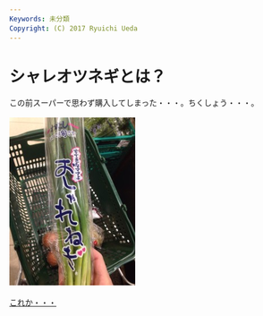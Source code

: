 ```yaml
---
Keywords: 未分類
Copyright: (C) 2017 Ryuichi Ueda
---
```


# シャレオツネギとは？
この前スーパーで思わず購入してしまった・・・。ちくしょう・・・。<br />
<br />
<a href="20140520-130748-47268766.jpg"><img src="20140520-130748-47268766-225x300.jpg" alt="20140520-130748-47268766.jpg" width="225" height="300" class="aligncenter size-medium wp-image-3143" /></a><br />
<br />
<a href="http://osharenegi.com/" target="_blank">これか・・・</a>
